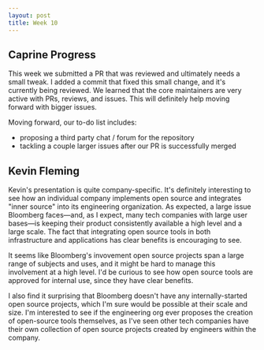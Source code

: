 ```yaml
---
layout: post
title: Week 10
---
```


## Caprine Progress
This week we submitted a PR that was reviewed and ultimately needs a small tweak. I added a commit that fixed this small change, and it's currently being reviewed. We learned that the core maintainers are very active with PRs, reviews, and issues. This will definitely help moving forward with bigger issues.

Moving forward, our to-do list includes:
* proposing a third party chat / forum for the repository 
* tackling a couple larger issues after our PR is successfully merged

## Kevin Fleming
Kevin's presentation is quite company-specific. It's definitely interesting to see how an individual company implements open source and integrates "inner source" into its engineering organization. As expected, a large issue Bloomberg faces—and, as I expect, many tech companies with large user bases—is keeping their product consistently available a high level and a large scale. The fact that integrating open source tools in both infrastructure and applications has clear benefits is encouraging to see.

It seems like Bloomberg's invovement open source projects span a large range of subjects and uses, and it might be hard to manage this involvement at a high level. I'd be curious to see how open source tools are approved for internal use, since they have clear benefits. 

I also find it surprising that Bloomberg doesn't have any internally-started open source projects, which I'm sure would be possible at their scale and size. I'm interested to see if the engineering org ever proposes the creation of open-source tools themselves, as I've seen other tech companies have their own collection of open source projects created by engineers within the company.
